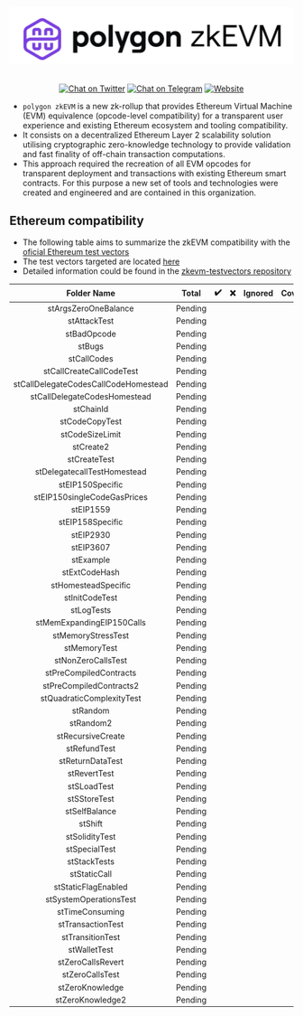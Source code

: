 <div align="center">
<img src="Polygon_zkevm.png" width="600"/>
</div>
<br />
<div align="center">

[![Chat on Twitter][ico-twitter]][link-twitter]
[![Chat on Telegram][ico-telegram]][link-telegram]
[![Website][ico-website]][link-website]

</div>

[ico-twitter]: https://img.shields.io/twitter/url?label=polygonZkEVM&style=social&url=https%3A%2F%2Ftwitter.com%2F0xpolygonhermez
[ico-telegram]: https://img.shields.io/badge/telegram-telegram-black
[ico-website]: https://img.shields.io/static/v1?label=docs&message=polygonZkEVM&color=7B3FE4

[link-twitter]: https://twitter.com/0xpolygonhermez
[link-telegram]: https://t.me/polygonhermezchat
[link-website]: https://docs.hermez.io/


- `polygon zkEVM` is a new zk-rollup that provides Ethereum Virtual Machine (EVM) equivalence (opcode-level compatibility) for a transparent user experience and existing Ethereum ecosystem and tooling compatibility.
- It consists on a decentralized Ethereum Layer 2 scalability solution utilising cryptographic zero-knowledge technology to provide validation and fast finality of off-chain transaction computations.
- This approach required the recreation of all EVM opcodes for transparent deployment and transactions with existing Ethereum smart contracts. For this purpose a new set of tools and technologies were created and engineered and are contained in this organization.

## Ethereum compatibility
- The following table aims to summarize the zkEVM compatibility with the [oficial Ethereum test vectors](https://github.com/ethereum/tests)
- The test vectors targeted are located [here](https://github.com/ethereum/tests/tree/develop/BlockchainTests/GeneralStateTests)
- Detailed information could be found in the [zkevm-testvectors repository](https://github.com/0xPolygonHermez/zkevm-testvectors)

|             Folder Name              |  Total  | :heavy_check_mark: | :x: | Ignored | Coverage |
|:------------------------------------:|:-------:|:------------------:|:---:|:-------:|:--------:|
|         stArgsZeroOneBalance         | Pending |                    |     |         |          |
|             stAttackTest             | Pending |                    |     |         |          |
|             stBadOpcode              | Pending |                    |     |         |          |
|                stBugs                | Pending |                    |     |         |          |
|             stCallCodes              | Pending |                    |     |         |          |
|       stCallCreateCallCodeTest       | Pending |                    |     |         |          |
| stCallDelegateCodesCallCodeHomestead | Pending |                    |     |         |          |
|     stCallDelegateCodesHomestead     | Pending |                    |     |         |          |
|              stChainId               | Pending |                    |     |         |          |
|            stCodeCopyTest            | Pending |                    |     |         |          |
|           stCodeSizeLimit            | Pending |                    |     |         |          |
|              stCreate2               | Pending |                    |     |         |          |
|             stCreateTest             | Pending |                    |     |         |          |
|     stDelegatecallTestHomestead      | Pending |                    |     |         |          |
|           stEIP150Specific           | Pending |                    |     |         |          |
|     stEIP150singleCodeGasPrices      | Pending |                    |     |         |          |
|              stEIP1559               | Pending |                    |     |         |          |
|           stEIP158Specific           | Pending |                    |     |         |          |
|              stEIP2930               | Pending |                    |     |         |          |
|              stEIP3607               | Pending |                    |     |         |          |
|              stExample               | Pending |                    |     |         |          |
|            stExtCodeHash             | Pending |                    |     |         |          |
|         stHomesteadSpecific          | Pending |                    |     |         |          |
|            stInitCodeTest            | Pending |                    |     |         |          |
|              stLogTests              | Pending |                    |     |         |          |
|      stMemExpandingEIP150Calls       | Pending |                    |     |         |          |
|          stMemoryStressTest          | Pending |                    |     |         |          |
|             stMemoryTest             | Pending |                    |     |         |          |
|          stNonZeroCallsTest          | Pending |                    |     |         |          |
|        stPreCompiledContracts        | Pending |                    |     |         |          |
|       stPreCompiledContracts2        | Pending |                    |     |         |          |
|      stQuadraticComplexityTest       | Pending |                    |     |         |          |
|               stRandom               | Pending |                    |     |         |          |
|              stRandom2               | Pending |                    |     |         |          |
|          stRecursiveCreate           | Pending |                    |     |         |          |
|             stRefundTest             | Pending |                    |     |         |          |
|           stReturnDataTest           | Pending |                    |     |         |          |
|             stRevertTest             | Pending |                    |     |         |          |
|             stSLoadTest              | Pending |                    |     |         |          |
|             stSStoreTest             | Pending |                    |     |         |          |
|            stSelfBalance             | Pending |                    |     |         |          |
|               stShift                | Pending |                    |     |         |          |
|            stSolidityTest            | Pending |                    |     |         |          |
|            stSpecialTest             | Pending |                    |     |         |          |
|             stStackTests             | Pending |                    |     |         |          |
|             stStaticCall             | Pending |                    |     |         |          |
|         stStaticFlagEnabled          | Pending |                    |     |         |          |
|        stSystemOperationsTest        | Pending |                    |     |         |          |
|           stTimeConsuming            | Pending |                    |     |         |          |
|          stTransactionTest           | Pending |                    |     |         |          |
|           stTransitionTest           | Pending |                    |     |         |          |
|             stWalletTest             | Pending |                    |     |         |          |
|          stZeroCallsRevert           | Pending |                    |     |         |          |
|           stZeroCallsTest            | Pending |                    |     |         |          |
|           stZeroKnowledge            | Pending |                    |     |         |          |
|           stZeroKnowledge2           | Pending |                    |     |         |          |
